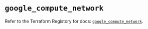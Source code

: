 # `google_compute_network`

Refer to the Terraform Registory for docs: [`google_compute_network`](https://registry.terraform.io/providers/hashicorp/google-beta/5.21.0/docs/resources/google_compute_network).
